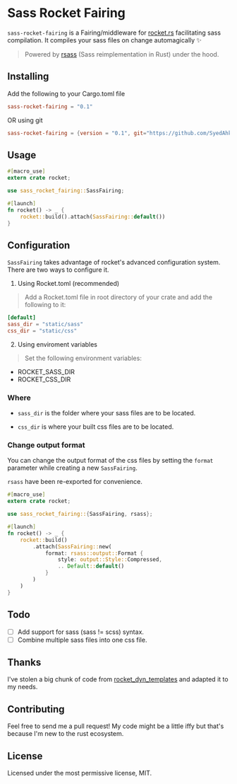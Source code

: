 # Sass Rocket Fairing

`sass-rocket-fairing` is a Fairing/middleware for [rocket.rs](https://rocket.rs) facilitating sass compilation. It compiles your sass files on change automagically ✨

> Powered by [rsass](https://crates.io/crates/rsass) (Sass reimplementation in Rust) under the hood.

## Installing

Add the following to your Cargo.toml file
```toml
sass-rocket-fairing = "0.1"
```

OR using git

```toml
sass-rocket-fairing = {version = "0.1", git="https://github.com/SyedAhkam/sass-rocket-fairing.git"}
```

## Usage

```rs
#[macro_use]
extern crate rocket;

use sass_rocket_fairing::SassFairing;

#[launch]
fn rocket() -> _ {
    rocket::build().attach(SassFairing::default())
}
```

## Configuration

`SassFairing` takes advantage of rocket's advanced configuration system. There are two ways to configure it.

1. Using Rocket.toml (recommended)
> Add a Rocket.toml file in root directory of your crate and add the following to it:

```toml
[default]
sass_dir = "static/sass"
css_dir = "static/css"
```

2. Using enviroment variables
> Set the following environment variables:
- ROCKET_SASS_DIR
- ROCKET_CSS_DIR

### Where
- `sass_dir` is the folder where your sass files are to be located.

- `css_dir` is where your built css files are to be located.

### Change output format

You can change the output format of the css files by setting the `format` parameter while creating a new `SassFairing`.

`rsass` have been re-exported for convenience.

```rust
#[macro_use]
extern crate rocket;

use sass_rocket_fairing::{SassFairing, rsass};

#[launch]
fn rocket() -> _ {
    rocket::build()
        .attach(SassFairing::new(
            format: rsass::output::Format {
                style: output::Style::Compressed,
                .. Default::default()
            }
        )
    )
}
```

## Todo

- [ ] Add support for sass (sass != scss) syntax.
- [ ] Combine multiple sass files into one css file.

## Thanks
I've stolen a big chunk of code from [rocket_dyn_templates](https://github.com/SergioBenitez/Rocket/tree/1a42009e9f729661868d339c77f5b6fc8757cebe/contrib/dyn_templates) and adapted it to my needs.

## Contributing
Feel free to send me a pull request! My code might be a little iffy but that's because I'm new to the rust ecosystem.

## License
Licensed under the most permissive license, MIT.
